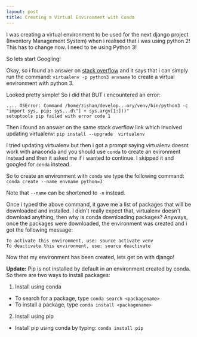 ```yaml
---
layout: post
title: Creating a Virtual Environment with Conda
---
```


I was creating a virtual environment to be used for the next django project (Inventory Management System) when i realised 
that i was using python 2! This has to change now. I need to be using Python 3!

So lets start Googling!

Okay, so i found an answer on [stack overflow](http://stackoverflow.com/questions/23842713/using-python-3-in-virtualenv)
and it says that i can simply run the command: `virtualenv -p python3 envname` to create a virtual environment with 
python 3.

Looked pretty simple! So i did that BUT i encountered an error:   
``` 
.... OSError: Command /home/zishan/develop...ory/venv/bin/python3 -c "import sys, pip; sys...d\"] + sys.argv[1:]))" 
setuptools pip failed with error code 1
```

Then i found an answer on the same stack overflow link which involved updating virtualenv: `pip install --upgrade 
virtualenv`

I tried updating virtualenv but then i got a prompt saying virtualenv doesnt work with anaconda and you 
should use `conda` to create an evironment instead and then it asked me if i wanted to continue. 
I skipped it and googled for `conda` instead.

So to create an environment with `conda` we type the following command: `conda create --name envname python=3`

Note that `--name` can be shortened to `-n` instead.

Once i typed the above command, it gave me a list of packages that will be downloaded and installed. I didn't really 
expect that, virtualenv doesn't download anything, then why is conda downloading packages? Anyways, once the packages 
were downloaded, the environment was created and i got the following message:  
```
To activate this environment, use: source activate venv
To deactivate this environment, use: source deactivate
```

Now that my environment has been created, lets get on with django!

**Update:**
Pip is not installed by default in an environment created by conda. So there are two ways to install packages:  
1. Install using conda
  - To search for a package, type `conda search <packagename>`  
  - To install a package, type `conda install <packagename>`  
2. Install using pip 
  - Install pip using conda by typing: `conda install pip`
